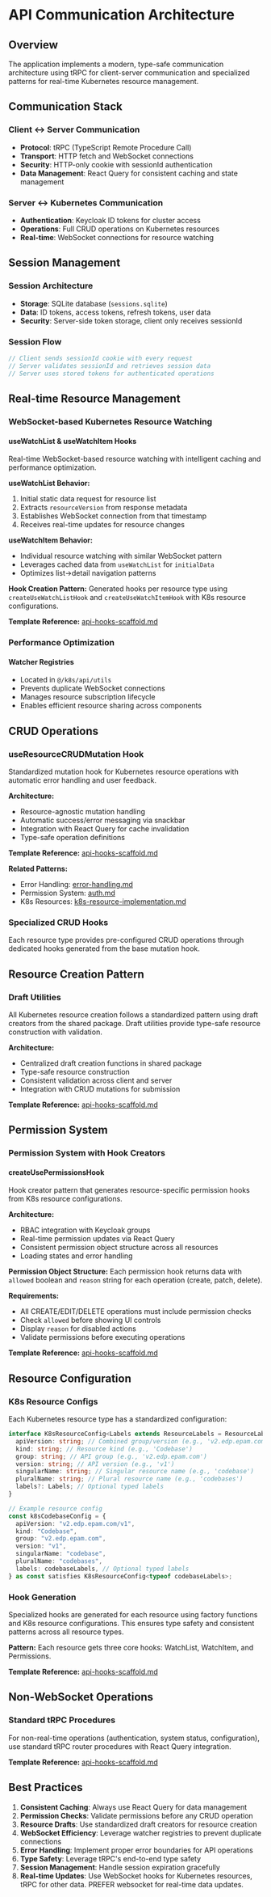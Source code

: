 # API Communication Architecture

## Overview

The application implements a modern, type-safe communication architecture using tRPC for client-server communication and specialized patterns for real-time Kubernetes resource management.

## Communication Stack

### Client ↔ Server Communication

- **Protocol**: tRPC (TypeScript Remote Procedure Call)
- **Transport**: HTTP fetch and WebSocket connections
- **Security**: HTTP-only cookie with sessionId authentication
- **Data Management**: React Query for consistent caching and state management

### Server ↔ Kubernetes Communication

- **Authentication**: Keycloak ID tokens for cluster access
- **Operations**: Full CRUD operations on Kubernetes resources
- **Real-time**: WebSocket connections for resource watching

## Session Management

### Session Architecture

- **Storage**: SQLite database (`sessions.sqlite`)
- **Data**: ID tokens, access tokens, refresh tokens, user data
- **Security**: Server-side token storage, client only receives sessionId

### Session Flow

```typescript
// Client sends sessionId cookie with every request
// Server validates sessionId and retrieves session data
// Server uses stored tokens for authenticated operations
```

## Real-time Resource Management

### WebSocket-based Kubernetes Resource Watching

#### useWatchList & useWatchItem Hooks

Real-time WebSocket-based resource watching with intelligent caching and performance optimization.

**useWatchList Behavior:**

1. Initial static data request for resource list
2. Extracts `resourceVersion` from response metadata
3. Establishes WebSocket connection from that timestamp
4. Receives real-time updates for resource changes

**useWatchItem Behavior:**

- Individual resource watching with similar WebSocket pattern
- Leverages cached data from `useWatchList` for `initialData`
- Optimizes list→detail navigation patterns

**Hook Creation Pattern:**
Generated hooks per resource type using `createUseWatchListHook` and `createUseWatchItemHook` with K8s resource configurations.

**Template Reference:** [api-hooks-scaffold.md](./.krci-ai/templates/custom/api-hooks-scaffold.md)

### Performance Optimization

#### Watcher Registries

- Located in `@/k8s/api/utils`
- Prevents duplicate WebSocket connections
- Manages resource subscription lifecycle
- Enables efficient resource sharing across components

## CRUD Operations

### useResourceCRUDMutation Hook

Standardized mutation hook for Kubernetes resource operations with automatic error handling and user feedback.

**Architecture:**

- Resource-agnostic mutation handling
- Automatic success/error messaging via snackbar
- Integration with React Query for cache invalidation
- Type-safe operation definitions

**Template Reference:** [api-hooks-scaffold.md](./.krci-ai/templates/custom/api-hooks-scaffold.md)

**Related Patterns:**

- Error Handling: [error-handling.md](./.krci-ai/data/custom/patterns/error-handling.md)
- Permission System: [auth.md](./.krci-ai/data/custom/auth.md)
- K8s Resources: [k8s-resource-implementation.md](./.krci-ai/data/custom/patterns/k8s-resource-implementation.md)

### Specialized CRUD Hooks

Each resource type provides pre-configured CRUD operations through dedicated hooks generated from the base mutation hook.

## Resource Creation Pattern

### Draft Utilities

All Kubernetes resource creation follows a standardized pattern using draft creators from the shared package. Draft utilities provide type-safe resource construction with validation.

**Architecture:**

- Centralized draft creation functions in shared package
- Type-safe resource construction
- Consistent validation across client and server
- Integration with CRUD mutations for submission

**Template Reference:** [api-hooks-scaffold.md](./.krci-ai/templates/custom/api-hooks-scaffold.md)

## Permission System

### Permission System with Hook Creators

#### createUsePermissionsHook

Hook creator pattern that generates resource-specific permission hooks from K8s resource configurations.

**Architecture:**

- RBAC integration with Keycloak groups
- Real-time permission updates via React Query
- Consistent permission object structure across all resources
- Loading states and error handling

**Permission Object Structure:**
Each permission hook returns data with `allowed` boolean and `reason` string for each operation (create, patch, delete).

**Requirements:**

- All CREATE/EDIT/DELETE operations must include permission checks
- Check `allowed` before showing UI controls
- Display `reason` for disabled actions
- Validate permissions before executing operations

**Template Reference:** [api-hooks-scaffold.md](./.krci-ai/templates/custom/api-hooks-scaffold.md)

## Resource Configuration

### K8s Resource Configs

Each Kubernetes resource type has a standardized configuration:

```typescript
interface K8sResourceConfig<Labels extends ResourceLabels = ResourceLabels> {
  apiVersion: string; // Combined group/version (e.g., 'v2.edp.epam.com/v1')
  kind: string; // Resource kind (e.g., 'Codebase')
  group: string; // API group (e.g., 'v2.edp.epam.com')
  version: string; // API version (e.g., 'v1')
  singularName: string; // Singular resource name (e.g., 'codebase')
  pluralName: string; // Plural resource name (e.g., 'codebases')
  labels?: Labels; // Optional typed labels
}

// Example resource config
const k8sCodebaseConfig = {
  apiVersion: "v2.edp.epam.com/v1",
  kind: "Codebase",
  group: "v2.edp.epam.com",
  version: "v1",
  singularName: "codebase",
  pluralName: "codebases",
  labels: codebaseLabels, // Optional typed labels
} as const satisfies K8sResourceConfig<typeof codebaseLabels>;
```

### Hook Generation

Specialized hooks are generated for each resource using factory functions and K8s resource configurations. This ensures type safety and consistent patterns across all resource types.

**Pattern:** Each resource gets three core hooks: WatchList, WatchItem, and Permissions.

**Template Reference:** [api-hooks-scaffold.md](./.krci-ai/templates/custom/api-hooks-scaffold.md)

## Non-WebSocket Operations

### Standard tRPC Procedures

For non-real-time operations (authentication, system status, configuration), use standard tRPC router procedures with React Query integration.

**Template Reference:** [api-hooks-scaffold.md](./.krci-ai/templates/custom/api-hooks-scaffold.md)

## Best Practices

1. **Consistent Caching**: Always use React Query for data management
2. **Permission Checks**: Validate permissions before any CRUD operation
3. **Resource Drafts**: Use standardized draft creators for resource creation
4. **WebSocket Efficiency**: Leverage watcher registries to prevent duplicate connections
5. **Error Handling**: Implement proper error boundaries for API operations
6. **Type Safety**: Leverage tRPC's end-to-end type safety
7. **Session Management**: Handle session expiration gracefully
8. **Real-time Updates**: Use WebSocket hooks for Kubernetes resources, tRPC for other data. PREFER websocket for real-time data updates.
